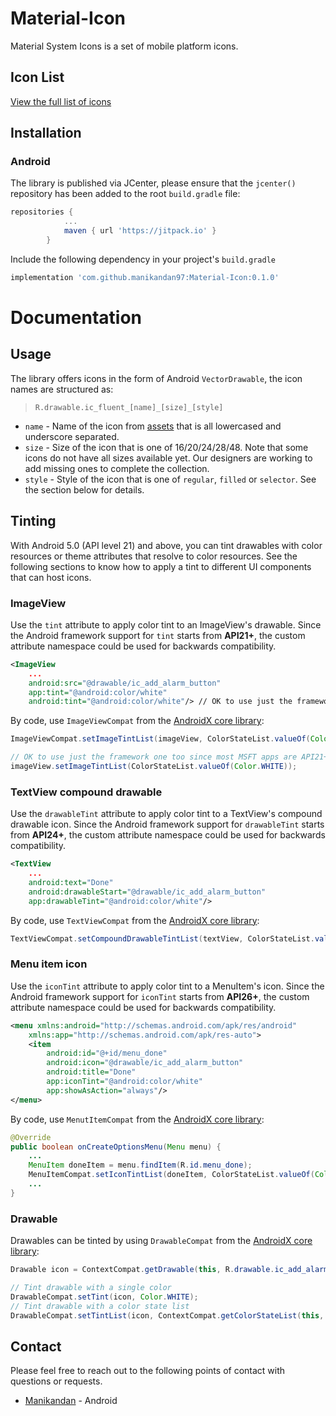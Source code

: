 # Material-Icon

Material System Icons is a set of mobile platform icons.

## Icon List

[View the full list of icons](icons.md)

## Installation
### Android
The library is published via JCenter, please ensure that the `jcenter()` repository has been added to the root `build.gradle` file:
```groovy
repositories {
			...
			maven { url 'https://jitpack.io' }
		}
```
Include the following dependency in your project's `build.gradle`
```groovy
implementation 'com.github.manikandan97:Material-Icon:0.1.0'
```

# Documentation

## Usage
The library offers icons in the form of Android `VectorDrawable`, the icon names are structured as: 
> `R.drawable.ic_fluent_[name]_[size]_[style]`

* `name` - Name of the icon from [assets](../assets) that is all lowercased and underscore separated.
* `size` - Size of the icon that is one of 16/20/24/28/48. Note that some icons do not have all sizes available yet. Our designers are working to add missing ones to complete the collection.
* `style` - Style of the icon that is one of `regular`, `filled` or `selector`. See the section below for details.


## Tinting
With Android 5.0 (API level 21) and above, you can tint drawables with color resources or theme attributes that resolve to color resources. See the following sections to know how to apply a tint to different UI components that can host icons.

### ImageView
Use the `tint` attribute to apply color tint to an ImageView's drawable. Since the Android framework support for `tint` starts from **API21+**, the custom attribute namespace could be used for backwards compatibility.
```xml
<ImageView
    ...
    android:src="@drawable/ic_add_alarm_button"
    app:tint="@android:color/white"
    android:tint="@android:color/white"/> // OK to use just the framework one too since most MSFT apps are API21+

```
By code, use `ImageViewCompat` from the [AndroidX core library](https://developer.android.com/jetpack/androidx/releases/core):
```java
ImageViewCompat.setImageTintList(imageView, ColorStateList.valueOf(Color.WHITE));

// OK to use just the framework one too since most MSFT apps are API21+
imageView.setImageTintList(ColorStateList.valueOf(Color.WHITE));
```
### TextView compound drawable
Use the `drawableTint` attribute to apply color tint to a TextView's compound drawable icon. Since the Android framework support for `drawableTint` starts from **API24+**, the custom attribute namespace could be used for backwards compatibility.
```xml
<TextView
    ...
    android:text="Done"
    android:drawableStart="@drawable/ic_add_alarm_button"
    app:drawableTint="@android:color/white"/>
```
By code, use `TextViewCompat` from the [AndroidX core library](https://developer.android.com/jetpack/androidx/releases/core):
```java
TextViewCompat.setCompoundDrawableTintList(textView, ColorStateList.valueOf(Color.WHITE));
```

### Menu item icon
Use the `iconTint` attribute to apply color tint to a MenuItem's icon. Since the Android framework support for `iconTint` starts from **API26+**, the custom attribute namespace could be used for backwards compatibility.
```xml
<menu xmlns:android="http://schemas.android.com/apk/res/android"
    xmlns:app="http://schemas.android.com/apk/res-auto">
    <item
        android:id="@+id/menu_done"
        android:icon="@drawable/ic_add_alarm_button"
        android:title="Done"
        app:iconTint="@android:color/white"
        app:showAsAction="always"/>
</menu>
```
By code, use `MenutItemCompat` from the [AndroidX core library](https://developer.android.com/jetpack/androidx/releases/core):
```java
@Override
public boolean onCreateOptionsMenu(Menu menu) {
    ...
    MenuItem doneItem = menu.findItem(R.id.menu_done);
    MenuItemCompat.setIconTintList(doneItem, ColorStateList.valueOf(Color.WHITE));
    ...
}
```

### Drawable
Drawables can be tinted by using `DrawableCompat` from the [AndroidX core library](https://developer.android.com/jetpack/androidx/releases/core):
```java
Drawable icon = ContextCompat.getDrawable(this, R.drawable.ic_add_alarm_button);

// Tint drawable with a single color
DrawableCompat.setTint(icon, Color.WHITE);
// Tint drawable with a color state list
DrawableCompat.setTintList(icon, ContextCompat.getColorStateList(this, R.color.white_selector));
```

## Contact
Please feel free to reach out to the following points of contact with questions or requests.
* [Manikandan](mailto:rsmani.kand97@gmail.com) - Android
